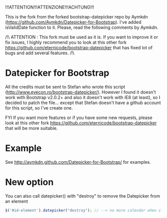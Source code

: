 !!!ATTENTION!!!ATTENZIONE!!!ACHTUNG!!!

This is the fork from the forked bootstrap-datepicker repo by Aymkdn (https://github.com/Aymkdn/Datepicker-for-Bootstrap).
I've added isValidDate function to it.
Please, read the following comments by Aymkdn.


/!\ ATTENTION : This fork must be used as it is. If you want to improve it or fix issues, I highly recommend you to look at this other fork https://github.com/eternicode/bootstrap-datepicker that has fixed lot of bugs and add several features. /!\

# Datepicker for Bootstrap

All the credits must be sent to Stefan who wrote this script (http://www.eyecon.ro/bootstrap-datepicker/).
However I found it doesn't work with Bootstrap v2.0.2+ and also it doesn't work with IE8 (at least), so I decided to patch the file... except that Stefan doesn't have a github account for this script, so I've create one.

FYI If you want more features or if you have some new requests, please look at this other fork https://github.com/eternicode/bootstrap-datepicker that will be more suitable.

# Example

See http://aymkdn.github.com/Datepicker-for-Bootstrap/ for examples.

# New option

You can also call datepicker() with "destroy" to remove the Datepicker from an element
```javascript
$('#id-element').datepicker("destroy"); // --> no more calendar when clicking on the element
```

